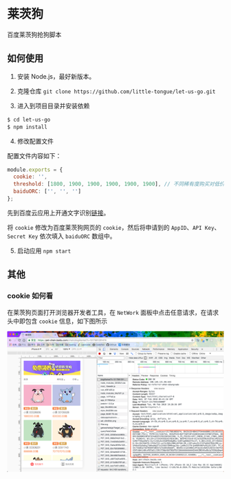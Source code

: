 # 莱茨狗

百度莱茨狗抢狗脚本

## 如何使用

1. 安装 Node.js，最好新版本。

2. 克隆仓库 `git clone https://github.com/little-tongue/let-us-go.git`

3. 进入到项目目录并安装依赖

```bash
$ cd let-us-go
$ npm install
```

4. 修改配置文件

配置文件内容如下：

```js
module.exports = {
  cookie: '',
  threshold: [1800, 1900, 1900, 1900, 1900, 1900], // 不同稀有度购买对低价的阈值
  baiduORC: ['', '', '']
};
```

先到百度云应用上开通文字识别[链接](https://console.bce.baidu.com/ai/?fromai=1#/ai/ocr/overview/index)。

将 `cookie` 修改为百度莱茨狗网页的 `cookie`，然后将申请到的 `AppID`、`API Key`、`Secret Key` 依次填入 `baiduORC` 数组中。

5. 启动应用 `npm start`

## 其他

### cookie 如何看

在莱茨狗页面打开浏览器开发者工具，在 `NetWork` 面板中点击任意请求，在请求头中即包含 `cookie` 信息，如下图所示

![获取 cookie](.github/cookie.png)